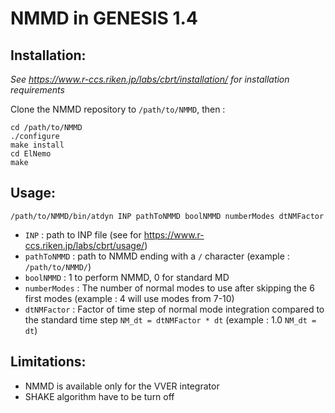 # NMMD in GENESIS 1.4

## Installation: 
*See https://www.r-ccs.riken.jp/labs/cbrt/installation/ for installation requirements*

Clone the NMMD repository to `/path/to/NMMD`, then :
```
cd /path/to/NMMD
./configure
make install
cd ElNemo
make
```

## Usage:
```
/path/to/NMMD/bin/atdyn INP pathToNMMD boolNMMD numberModes dtNMFactor
```
- `INP` : path to INP file (see for https://www.r-ccs.riken.jp/labs/cbrt/usage/)
- `pathToNMMD` : path to NMMD ending with a `/` character (example : `/path/to/NMMD/`)
- `boolNMMD` : 1 to perform NMMD, 0 for standard MD
- `numberModes` : The number of normal modes to use after skipping the 6 first modes (example : 4 will use modes from 7-10)
- `dtNMFactor` : Factor of time step of normal mode integration compared to the standard time step `NM_dt = dtNMFactor * dt` (example : 1.0 `NM_dt = dt`)

## Limitations:
- NMMD is available only for the VVER integrator
- SHAKE algorithm have to be turn off
